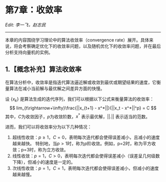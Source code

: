 # 第7章：收敛率

*Edit: 李一飞，赵志民*

---

本章的内容围绕学习理论中的算法收敛率（convergence rate）展开。具体来说，将会考察确定优化下的收敛率问题，以及随机优化下的收敛率问题，并在最后分析支持向量机的实例。

## 1.【概念补充】算法收敛率

在算法分析中，收敛率是指迭代算法逼近解或收敛到最优或期望结果的速度，它衡量算法在减小当前解与最优解之间差异方面的快慢。

设 $\{x_k\}$ 是算法生成的迭代序列，我们可以根据以下公式来衡量算法的收敛率：
$$
lim_{t\rightarrow+\infty}\frac{||x_{t+1} - x^*||}{||x_t - x^*||^p} = C 
$$
其中，$C$为收敛因子，$p$为收敛阶数，$x^*$ 表示最优解，$||.||$ 表示适当的范数。

进而，我们可以将收敛率分为以下几种情况：
1. 超线性收敛：$p\ge1$，$C=0$，表明每次迭代都会使得误差减小，且减小的速度越来越快。
特别地，当$p>1$时，称为$p$阶收敛。例如，p=2时，称为平方收敛；p=3时，称为立方收敛。
2. 线性收敛：$p=1$，$C>0$，表明每次迭代都会使得误差减小（误差呈几何级数下降），但减小的速度是一定的。
3. 次线性收敛：$p=1$，$C=1$，表明每次迭代都会使得误差减小，但减小的速度越来越慢。
